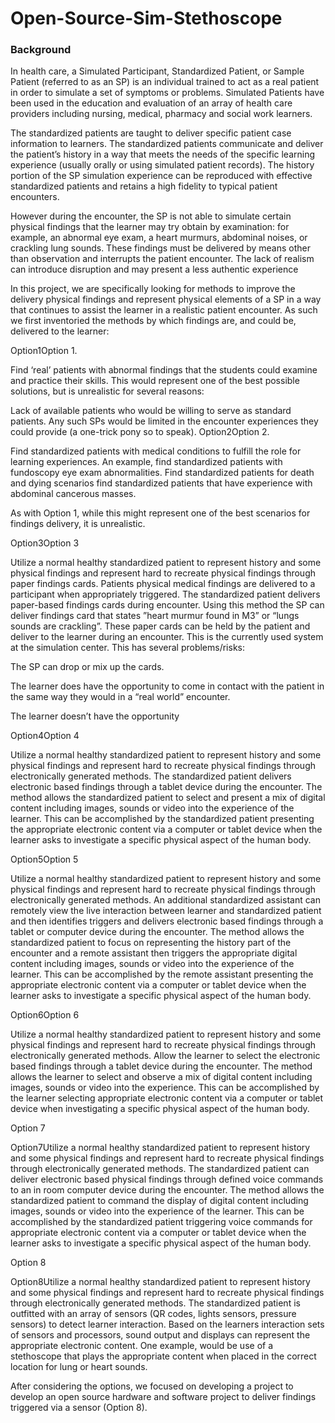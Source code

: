 # Open-Source-Sim-Stethoscope

<h3>Background</h3>

In health care, a Simulated Participant, Standardized Patient, or Sample Patient (referred to as an SP) is an individual trained to act as a real patient in order to simulate a set of symptoms or problems. Simulated Patients have been used in the education and evaluation of an array of health care providers including nursing, medical, pharmacy and social work learners.

The standardized patients are taught to deliver specific patient case information to learners. The standardized patients communicate and deliver the patient’s history in a way that meets the needs of the specific learning experience (usually orally or using simulated patient records). The history portion of the SP simulation experience can be reproduced with effective standardized patients and retains a high fidelity to typical patient encounters.

However during the encounter, the SP is not able to simulate certain physical findings that the learner may try obtain by examination: for example, an abnormal eye exam, a heart murmurs, abdominal noises, or crackling lung sounds. These findings must be delivered by means other than observation and interrupts the patient encounter. The lack of realism can introduce disruption and may present a less authentic experience

In this project, we are specifically looking for methods to improve the delivery physical findings and represent physical elements of a SP in a way that continues to assist the learner in a realistic patient encounter. As such we first inventoried the methods by which findings are, and could be, delivered to the learner:

 

Option1Option 1.

Find ‘real’ patients with abnormal findings that the students could examine and practice their skills. This would represent one of the best possible solutions, but is unrealistic for several reasons:

Lack of available patients who would be willing to serve as standard patients.
Any such SPs would be limited in the encounter experiences they could provide (a one-trick pony so to speak).
Option2Option 2.

Find standardized patients with medical conditions to fulfill the role for learning experiences. An example, find standardized patients with fundoscopy eye exam abnormalities. Find standardized patients for death and dying scenarios find standardized patients that have experience with abdominal cancerous masses.

As with Option 1, while this might represent one of the best scenarios for findings delivery, it is unrealistic.

 Option3Option 3

Utilize a normal healthy standardized patient to represent history and some physical findings and represent hard to recreate physical findings through paper findings cards. Patients physical medical findings are delivered to a participant when appropriately triggered. The standardized patient delivers paper-based findings cards during encounter. Using this method the SP can deliver findings card that states ”heart murmur found in M3” or “lungs sounds are crackling”. These paper cards can be held by the patient and deliver to the learner during an encounter. This is the currently used system at the simulation center. This has several problems/risks:

The SP can drop or mix up the cards.

 

The learner does have the opportunity to come in contact with the patient in the same way they would in a “real world” encounter.

The learner doesn’t have the opportunity

Option4Option 4

Utilize a normal healthy standardized patient to represent history and some physical findings and represent hard to recreate physical findings through electronically generated methods. The standardized patient delivers electronic based findings through a tablet device during the encounter. The method allows the standardized patient to select and present a mix of digital content including images, sounds or video into the experience of the learner. This can be accomplished by the standardized patient presenting the appropriate electronic content via a computer or tablet device when the learner asks to investigate a specific physical aspect of the human body.

Option5Option 5

Utilize a normal healthy standardized patient to represent history and some physical findings and represent hard to recreate physical findings through electronically generated methods. An additional standardized assistant can remotely view the live interaction between learner and standardized patient and then identifies triggers and delivers electronic based findings through a tablet or computer device during the encounter. The method allows the standardized patient to focus on representing the history part of the encounter and a remote assistant then triggers the appropriate digital content including images, sounds or video into the experience of the learner. This can be accomplished by the remote assistant presenting the appropriate electronic content via a computer or tablet device when the learner asks to investigate a specific physical aspect of the human body.

 

Option6Option 6

Utilize a normal healthy standardized patient to represent history and some physical findings and represent hard to recreate physical findings through electronically generated methods. Allow the learner to select the electronic based findings through a tablet device during the encounter. The method allows the learner to select and observe a mix of digital content including images, sounds or video into the experience. This can be accomplished by the learner selecting appropriate electronic content via a computer or tablet device when investigating a specific physical aspect of the human body.

Option 7

Option7Utilize a normal healthy standardized patient to represent history and some physical findings and represent hard to recreate physical findings through electronically generated methods. The standardized patient can deliver electronic based physical findings through defined voice commands to an in room computer device during the encounter. The method allows the standardized patient to command the display of digital content including images, sounds or video into the experience of the learner. This can be accomplished by the standardized patient triggering voice commands for appropriate electronic content via a computer or tablet device when the learner asks to investigate a specific physical aspect of the human body.

Option 8

Option8Utilize a normal healthy standardized patient to represent history and some physical findings and represent hard to recreate physical findings through electronically generated methods. The standardized patient is outfitted with an array of sensors (QR codes, lights sensors, pressure sensors) to detect learner interaction. Based on the learners interaction sets of sensors and processors, sound output and displays can represent the appropriate electronic content. One example, would be use of a stethoscope that plays the appropriate content when placed in the correct location for lung or heart sounds.

After considering the options, we focused on developing a project to develop an open source hardware and software project to deliver findings triggered via a sensor (Option 8).
